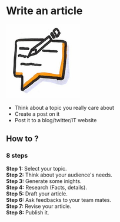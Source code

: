 # Write an article
![Write article](images/write-article.png)  
* Think about a topic you really care about
* Create a post on it
* Post it to a blog/twitter/IT website

## How to ?
### 8 steps
**Step 1:** Select your topic.  
**Step 2:** Think about your audience's needs.  
**Step 3:** Generate some inights.  
**Step 4:** Research (Facts, details).  
**Step 5:** Draft your article.  
**Step 6:** Ask feedbacks to your team mates.  
**Step 7:** Revise your article.  
**Step 8:** Publish it.  

